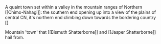 A quaint town set within a valley in the mountain ranges of Northern [[Chimo-Nahagi]]: the southern end opening up into a view of the plains of central CN, it's northern end climbing down towards the bordering country [[ 

Mountain 'town' that [[Bismuth Shatterborne]] and [[Jasper Shatterborne]] hail from.